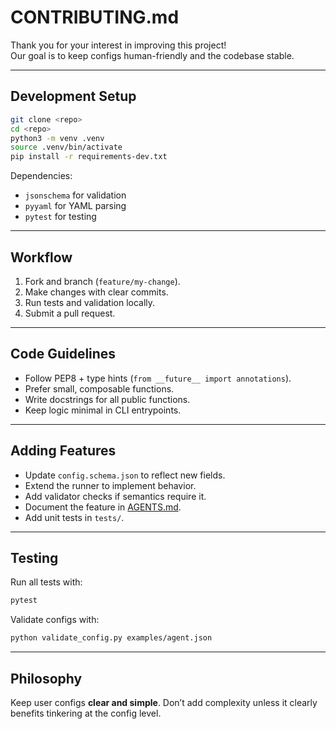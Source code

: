 # CONTRIBUTING.md

Thank you for your interest in improving this project!  
Our goal is to keep configs human-friendly and the codebase stable.

---

## Development Setup

```bash
git clone <repo>
cd <repo>
python3 -m venv .venv
source .venv/bin/activate
pip install -r requirements-dev.txt
````

Dependencies:

* `jsonschema` for validation
* `pyyaml` for YAML parsing
* `pytest` for testing

---

## Workflow

1. Fork and branch (`feature/my-change`).
2. Make changes with clear commits.
3. Run tests and validation locally.
4. Submit a pull request.

---

## Code Guidelines

* Follow PEP8 + type hints (`from __future__ import annotations`).
* Prefer small, composable functions.
* Write docstrings for all public functions.
* Keep logic minimal in CLI entrypoints.

---

## Adding Features

* Update `config.schema.json` to reflect new fields.
* Extend the runner to implement behavior.
* Add validator checks if semantics require it.
* Document the feature in [AGENTS.md](AGENTS.md).
* Add unit tests in `tests/`.

---

## Testing

Run all tests with:

```bash
pytest
```

Validate configs with:

```bash
python validate_config.py examples/agent.json
```

---

## Philosophy

Keep user configs **clear and simple**.
Don’t add complexity unless it clearly benefits tinkering at the config level.
